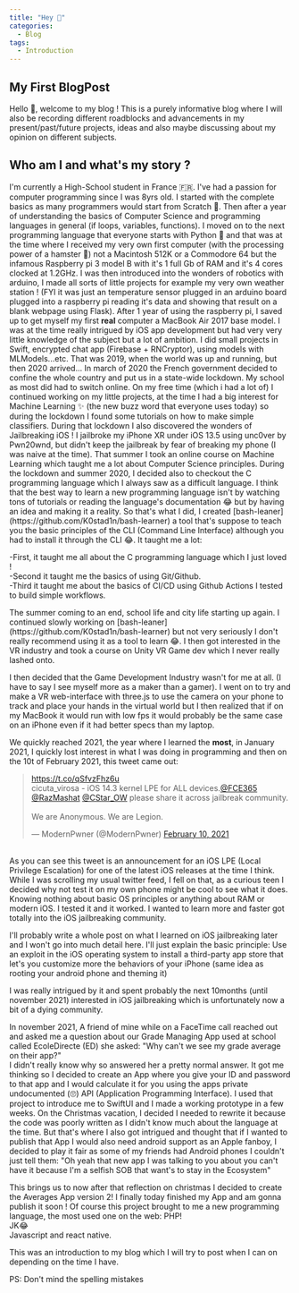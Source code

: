 ```yaml
---
title: "Hey 👋"
categories:
  - Blog
tags:
  - Introduction
---
```


## My First BlogPost

Hello 👋, welcome to my blog ! This is a purely informative blog where I will also be recording different roadblocks and advancements in my present/past/future projects, ideas and also maybe discussing about my opinion on different subjects.
<br>
## Who am I and what's my story ?
<p>I'm currently a High-School student in France 🇫🇷. I've had a passion for computer programming since I was 8yrs old. I started with the complete basics as many programmers would start from Scratch 🤩. Then after a year of understanding the basics of Computer Science and programming languages in general (if loops, variables, functions). I moved on to the next programming language that everyone starts with Python 🐍 and that was at the time where I received my very own first computer (with the processing power of a hamster 🐹) not a Macintosh 512K or a Commodore 64 but the infamous Raspberry pi 3 model B with it's 1 full Gb of RAM and it's 4 cores clocked at 1.2GHz. I was then introduced into the wonders of robotics with arduino, I made all sorts of little projects for example my very own weather station ! (FYI it was just an temperature sensor plugged in an arduino board plugged into a raspberry pi reading it's data and showing that result on a blank webpage using Flask). After 1 year of using the raspberry pi, I saved up to get myself my first <strong>real</strong> computer a MacBook Air 2017 base model. I was at the time really intrigued by iOS app development but had very very little knowledge of the subject but a lot of ambition. I did small projects in Swift, encrypted chat app (Firebase + RNCryptor), using models with MLModels...etc. That was 2019, when the world was up and running, but then 2020 arrived... In march of 2020 the French government decided to confine the whole country and put us in a state-wide lockdown. My school as most did had to switch online. On my free time (which i had a lot of) I continued working on my little projects, at the time I had a big interest for Machine Learning ✨ (the new buzz word that everyone uses today) so during the lockdown I found some tutorials on how to make simple classifiers. During that lockdown I also discovered the wonders of Jailbreaking iOS ! I jailbroke my iPhone XR under iOS 13.5 using unc0ver by Pwn20wnd, but didn't keep the jailbreak by fear of breaking my phone (I was naive at the time). That summer I took an online course on Machine Learning which taught me a lot about Computer Science principles. During the lockdown and summer 2020, I decided also to checkout the C programming language which I always saw as a difficult language. I think that the best way to learn a new programming language isn't by watching tons of tutorials or reading the language's documentation 😂 but by having an idea and making it a reality. So that's what I did, I created [bash-leaner](https://github.com/K0stad1n/bash-learner) a tool that's suppose to teach you the basic principles of the CLI (Command Line Interface) although you had to install it through the CLI 😂. It taught me a lot:<br></p>
-First, it taught me all about the C programming language which I just loved !<br>
-Second it taught me the basics of using Git/Github.<br>
-Third it taught me about the basics of CI/CD using Github Actions I tested to build simple workflows.
<br>
<p>
The summer coming to an end, school life and city life starting up again. I continued slowly working on [bash-leaner](https://github.com/K0stad1n/bash-learner) but not very seriously I don't really recommend using it as a tool to learn 😂. I then got interested in the VR industry and took a course on Unity VR Game dev which I never really lashed onto.</p>
<p>
I then decided that the Game Development Industry wasn't for me at all. (I have to say I see myself more as a maker than a gamer). I went on to try and make a VR web-interface with three.js to use the camera on your phone to track and place your hands in the virtual world but I then realized that if on my MacBook it would run with low fps it would probably be the same case on an iPhone even if it had better specs than my laptop.</p>
<p>We quickly reached 2021, the year where I learned the <strong>most</strong>, in January 2021, I quickly lost interest in what I was doing in programming and then on the 10t of February 2021, this tweet came out: <blockquote class="twitter-tweet"><p lang="en" dir="ltr"><a href="https://t.co/qSfvzFhz6u">https://t.co/qSfvzFhz6u</a><br>cicuta_virosa - iOS 14.3 kernel LPE for ALL devices.<a href="https://twitter.com/FCE365?ref_src=twsrc%5Etfw">@FCE365</a> <a href="https://twitter.com/RazMashat?ref_src=twsrc%5Etfw">@RazMashat</a> <a href="https://twitter.com/CStar_OW?ref_src=twsrc%5Etfw">@CStar_OW</a> please share it across jailbreak community.<br><br>We are Anonymous. We are Legion.</p>&mdash; ModernPwner (@ModernPwner) <a href="https://twitter.com/ModernPwner/status/1359487650663698432?ref_src=twsrc%5Etfw">February 10, 2021</a></blockquote> <script async src="https://platform.twitter.com/widgets.js" charset="utf-8"></script> <br> As you can see this tweet is an announcement for an iOS LPE (Local Privilege Escalation) for one of the latest iOS releases at the time I think. While I was scrolling my usual twitter feed, I fell on that, as a curious teen I decided why not test it on my own phone might be cool to see what it does. Knowing nothing about basic OS principles or anything about RAM or modern iOS. I tested it and it worked. I wanted to learn more and faster got totally into the iOS jailbreaking community. </p>
<p>I'll probably write a whole post on what I learned on iOS jailbreaking later and I won't go into much detail here. I'll just explain the basic principle: Use an exploit in the iOS operating system to install a third-party app store that let's you customize more the behaviors of your iPhone (same idea as rooting your android phone and theming it)</p>
<p>I was really intrigued by it and spent probably the next 10months (until november 2021) interested in iOS jailbreaking which is unfortunately now a bit of a dying community.</p>
<p>In november 2021, A friend of mine while on a FaceTime call reached out and asked me a question about our Grade Managing App used at school called EcoleDirecte (ED) she asked: "Why can't we see my grade average on their app?"<br> I didn't really know why so answered her a pretty normal answer. It got me thinking so I decided to create an App where you give your ID and password to that app and I would calculate it for you using the apps private undocumented (🙄) API (Application Programming Interface). I used that project to introduce me to SwiftUI and I made a working prototype in a few weeks. On the Christmas vacation, I decided I needed to rewrite it because the code was poorly written as I didn't know much about the language at the time. But that's where I also got intrigued and thought that if I wanted to publish that App I would also need android support as an Apple fanboy, I decided to play it fair as some of my friends had Android phones I couldn't just tell them: "Oh yeah that new app I was talking to you about you can't have it because I'm a selfish SOB that want's to stay in the Ecosystem"</p>
<p>This brings us to now after that reflection on christmas I decided to create the Averages App version 2! I finally today finished my App and am gonna publish it soon ! Of course this project brought to me a new programming language, the most used one on the web: PHP!<br>JK😂<br>Javascript and react native.
</p>
<p>This was an introduction to my blog which I will try to post when I can on depending on the time I have.</p>

<p>PS: Don't mind the spelling mistakes</p>
